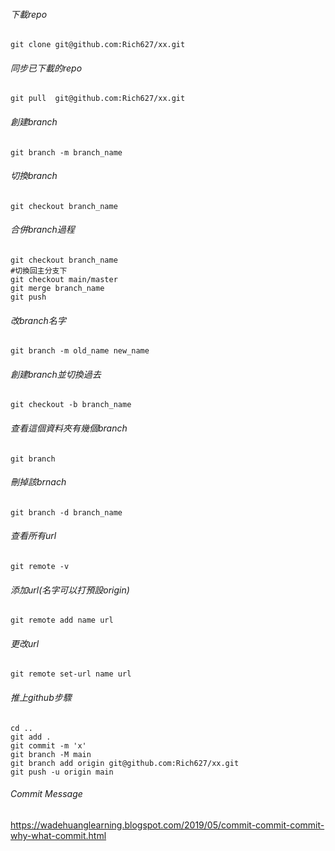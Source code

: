 ###### 下載repo
```Terminal
git clone git@github.com:Rich627/xx.git

```

###### 同步已下載的repo
```Terminal
git pull  git@github.com:Rich627/xx.git
```

###### 創建branch
```Terminal
git branch -m branch_name
```

###### 切換branch
```Terminal
git checkout branch_name
```

###### 合併branch過程
```Terminal
git checkout branch_name
#切換回主分支下
git checkout main/master
git merge branch_name
git push
```

###### 改branch名字
```Terminal
git branch -m old_name new_name 
```

###### 創建branch並切換過去
```Terminal
git checkout -b branch_name  
```

###### 查看這個資料夾有幾個branch
```Terminal
git branch 
```

###### 刪掉該brnach
```Terminal
git branch -d branch_name 
```
###### 查看所有url
```Terminal
git remote -v 
```

###### 添加url(名字可以打預設origin)
```Terminal
git remote add name url 
```

###### 更改url
```Terminal
git remote set-url name url
```

###### 推上github步驟
```Terminal
cd ..
git add .
git commit -m 'x'
git branch -M main
git branch add origin git@github.com:Rich627/xx.git
git push -u origin main
```

###### Commit Message
https://wadehuanglearning.blogspot.com/2019/05/commit-commit-commit-why-what-commit.html